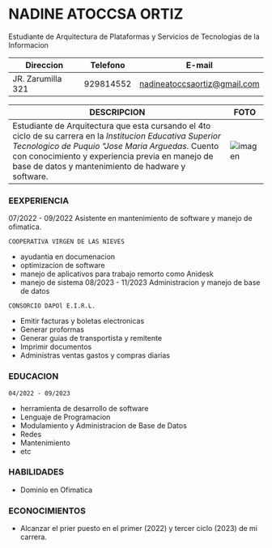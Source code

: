  # NADINE ATOCCSA ORTIZ 
Estudiante de Arquitectura de Plataformas y Servicios de Tecnologias de la Informacion

|Direccion| Telefono |      E-mail |
|----|-----|----|
|JR. Zarumilla 321| 929814552| nadineatoccsaortiz@gmail.com|


|DESCRIPCION| FOTO|
|-----|---|
|Estudiante de Arquitectura que esta cursando el 4to ciclo de su carrera en la _Institucion Educativa Superior Tecnologico de Puquio "Jose Maria Arguedas_. Cuento con conocimiento y experiencia previa en manejo de base de datos y mantenimiento de hadware y software.|    ![imagen](https://th.bing.com/th/id/R.f5f410f13cde69c884d858dfa515ff68?rik=MFGmC4qLeigdwg&pid=ImgRaw&r=0.jpg "Título alternativo")|


### EEXPERIENCIA 
07/2022 - 09/2022 Asistente en mantenimiento de software y manejo de ofimatica.

``COOPERATIVA VIRGEN DE LAS NIEVES ``
 - ayudantia en documenacion
 - optimizacion de software
 - manejo de aplicativos para trabajo remorto como Anidesk
 - manejo de sistema 
08/2023 - 11/2023 Administracion y manejo de base de datos


``CONSORCIO DAPOl E.I.R.L.`` 
- Emitir facturas y boletas electronicas
- Generar proformas
- Generar guias de transportista y remitente 
- Imprimir documentos
- Administras ventas gastos y compras diarias 

### EDUCACION 
``04/2022 - 09/2023``
- herramienta de desarrollo de software
- Lenguaje de Programacion
- Modulamiento y Administracion de Base de Datos
- Redes
- Mantenimiento 
- etc

### HABILIDADES
- Dominio en Ofimatica 

### ECONOCIMIENTOS
- Alcanzar el prier puesto en el primer (2022) y tercer ciclo (2023) de mi carrera.
